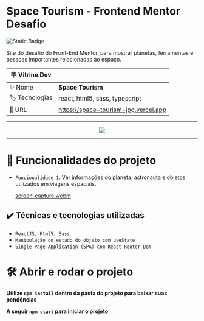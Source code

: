 <h1> Space Tourism - Frontend Mentor Desafio </h1>

![Static Badge](https://img.shields.io/badge/Status-_Finalizado-green?style=for-the-badge)

Site do desafio do Front-End Mentor, para mostrar planetas, ferramentas e pessoas importantes relacionadas ao espaço.

| :placard: Vitrine.Dev |     |
| -------------  | --- |
| :sparkles: Nome        | **Space Tourism**
| :label: Tecnologias | react, html5, sass, typescript
| :rocket: URL         | https://space-tourism-jpg.vercel.app

<hr>

<div align=center>
   <img src="https://github.com/joaoplgaspar/space-tourism/assets/130015259/2b540cd7-51e7-46f0-849c-fad3d400d1b9">
</div>

<hr>


# :hammer: Funcionalidades do projeto

- `Funcionalidade 1`: Ver informações do planeta, astronauta e objetos utilizados em viagens espaciais.

  [screen-capture.webm](https://github.com/joaoplgaspar/space-tourism/assets/130015259/b797cb9d-0d00-4f0b-914f-6677b2c7c05f)


## ✔️ Técnicas e tecnologias utilizadas
- ``ReactJS, Html5, Sass``
- ``Manipulação do estado do objeto com useState``
- ``Single Page Application (SPA) com React Router Dom``


# 🛠️ Abrir e rodar o projeto

**Utilize `npm install` dentro da pasta do projeto para baixar suas pendências**

**A seguir `npm start` para iniciar o projeto**
